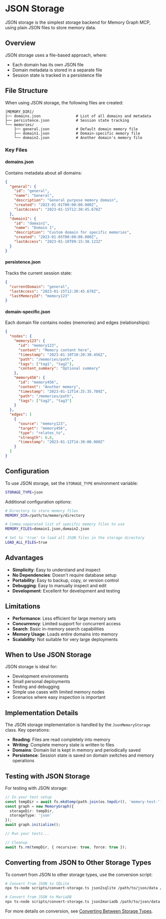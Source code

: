 # JSON Storage

JSON storage is the simplest storage backend for Memory Graph MCP, using plain JSON files to store memory data.

## Overview

JSON storage uses a file-based approach, where:
- Each domain has its own JSON file
- Domain metadata is stored in a separate file
- Session state is tracked in a persistence file

## File Structure

When using JSON storage, the following files are created:

```
[MEMORY_DIR]/
├── domains.json                # List of all domains and metadata
├── persistence.json            # Session state tracking
└── memories/
    ├── general.json            # Default domain memory file
    ├── domain1.json            # Domain-specific memory file
    └── domain2.json            # Another domain's memory file
```

### Key Files

#### domains.json

Contains metadata about all domains:

```json
{
  "general": {
    "id": "general",
    "name": "General",
    "description": "General purpose memory domain",
    "created": "2023-01-01T00:00:00.000Z",
    "lastAccess": "2023-01-15T12:30:45.678Z"
  },
  "domain1": {
    "id": "domain1",
    "name": "Domain 1",
    "description": "Custom domain for specific memories",
    "created": "2023-01-05T00:00:00.000Z",
    "lastAccess": "2023-01-10T09:15:30.123Z"
  }
}
```

#### persistence.json

Tracks the current session state:

```json
{
  "currentDomain": "general",
  "lastAccess": "2023-01-15T12:30:45.678Z",
  "lastMemoryId": "memory123"
}
```

#### domain-specific.json

Each domain file contains nodes (memories) and edges (relationships):

```json
{
  "nodes": {
    "memory123": {
      "id": "memory123",
      "content": "Memory content here",
      "timestamp": "2023-01-10T10:20:30.456Z",
      "path": "/memories/path",
      "tags": ["tag1", "tag2"],
      "content_summary": "Optional summary"
    },
    "memory456": {
      "id": "memory456",
      "content": "Another memory",
      "timestamp": "2023-01-12T14:25:35.789Z",
      "path": "/memories/path",
      "tags": ["tag2", "tag3"]
    }
  },
  "edges": [
    {
      "source": "memory123",
      "target": "memory456",
      "type": "relates_to",
      "strength": 0.8,
      "timestamp": "2023-01-12T14:30:00.000Z"
    }
  ]
}
```

## Configuration

To use JSON storage, set the `STORAGE_TYPE` environment variable:

```bash
STORAGE_TYPE=json
```

Additional configuration options:

```bash
# Directory to store memory files
MEMORY_DIR=/path/to/memory/directory

# Comma-separated list of specific memory files to use
MEMORY_FILES=domain1.json,domain2.json

# Set to 'true' to load all JSON files in the storage directory
LOAD_ALL_FILES=true
```

## Advantages

- **Simplicity**: Easy to understand and inspect
- **No Dependencies**: Doesn't require database setup
- **Portability**: Easy to backup, copy, or version control
- **Debugging**: Easy to manually inspect and edit
- **Development**: Excellent for development and testing

## Limitations

- **Performance**: Less efficient for large memory sets
- **Concurrency**: Limited support for concurrent access
- **Search**: Basic in-memory search capabilities
- **Memory Usage**: Loads entire domains into memory
- **Scalability**: Not suitable for very large deployments

## When to Use JSON Storage

JSON storage is ideal for:
- Development environments
- Small personal deployments
- Testing and debugging
- Simple use cases with limited memory nodes
- Scenarios where easy inspection is important

## Implementation Details

The JSON storage implementation is handled by the `JsonMemoryStorage` class. Key operations:

- **Reading**: Files are read completely into memory
- **Writing**: Complete memory state is written to files
- **Domains**: Domain list is kept in memory and periodically saved
- **Persistence**: Session state is saved on domain switches and memory operations

## Testing with JSON Storage

For testing with JSON storage:

```typescript
// In your test setup
const tempDir = await fs.mkdtemp(path.join(os.tmpdir(), 'memory-test-'));
const graph = new MemoryGraph({ 
  storageDir: tempDir, 
  storageType: 'json' 
});
await graph.initialize();

// Run your tests...

// Cleanup
await fs.rm(tempDir, { recursive: true, force: true });
```

## Converting from JSON to Other Storage Types

To convert from JSON to other storage types, use the conversion script:

```bash
# Convert from JSON to SQLite
npx ts-node scripts/convert-storage.ts json2sqlite /path/to/json/data /path/to/sqlite/file.db

# Convert from JSON to MariaDB
npx ts-node scripts/convert-storage.ts json2mariadb /path/to/json/data "mariadb://user:password@localhost:3306/memory_graph"
```

For more details on conversion, see [Converting Between Storage Types](converting.md).